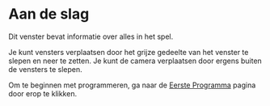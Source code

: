 # Aan de slag
Dit venster bevat informatie over alles in het spel.

Je kunt vensters verplaatsen door het grijze gedeelte van het venster te slepen en neer te zetten.
Je kunt de camera verplaatsen door ergens buiten de vensters te slepen.

Om te beginnen met programmeren, ga naar de [Eerste Programma](docs/first_program.md) pagina door erop te klikken.